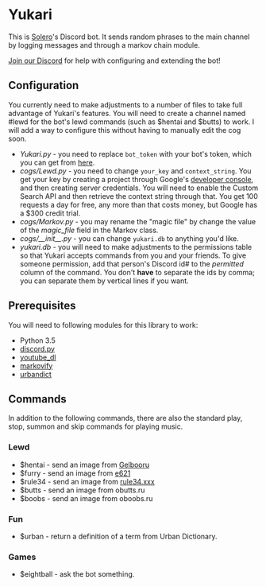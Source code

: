 # Yukari
This is [Solero](https://solero.me/)'s Discord bot. It sends random phrases to the main channel by logging messages and through a markov chain module.

[Join our Discord](https://discord.gg/aerith-swordoath-cody) for help with configuring and extending the bot!

## Configuration
You currently need to make adjustments to a number of files to take full advantage of Yukari's features. You will need to create a channel named #lewd for the bot's lewd commands (such as $hentai and $butts) to work. I will add a way to configure this without having to manually edit the cog soon.

* _Yukari.py_ - you need to replace ``bot_token`` with your bot's token, which you can get from [here](https://discordapp.com/developers/applications/me).
* _cogs/Lewd.py_ - you need to change ``your_key`` and ``context_string``. You get your key by creating a project through Google's [developer console](https://console.developers.google.com/), and then creating server credentials. You will need to enable the Custom Search API and then retrieve the context string through that. You get 100 requests a day for free, any more than that costs money, but Google has a $300 credit trial.
* _cogs/Markov.py_ - you may rename the "magic file" by change the value of the *magic_file* field in the Markov class.
* _cogs/\_\_init\_\_.py_ - you can change ``yukari.db`` to anything you'd like.
* _yukari.db_ - you will need to make adjustments to the permissions table so that Yukari accepts commands from you and your friends. To give someone permission, add that person's Discord id# to the _permitted_ column of the command. You don't **have** to separate the ids by comma; you can separate them by vertical lines if you want.

## Prerequisites
You will need to following modules for this library to work:
* Python 3.5
* [discord.py](https://github.com/Rapptz/discord.py)
* [youtube_dl](https://github.com/rg3/youtube-dl)
* [markovify](https://github.com/jsvine/markovify)
* [urbandict](https://github.com/novel/py-urbandict)

## Commands
In addition to the following commands, there are also the standard play, stop, summon and skip commands for playing music.
### Lewd
* $hentai - send an image from [Gelbooru](http://gelbooru.com/)
* $furry - send an image from [e621](https://e621.net/)
* $rule34 - send an image from [rule34.xxx](http://rule34.xxx/)
* $butts - send an image from obutts.ru
* $boobs - send an image from oboobs.ru

### Fun
* $urban - return a definition of a term from Urban Dictionary.

### Games
* $eightball - ask the bot something.
